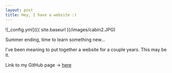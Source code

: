 ```yaml
---
layout: post
title: Hey, I have a website :)
---
```


![_config.yml]({{ site.baseurl }}/images/cabin2.JPG)


Summer ending, time to learn something new...

I've been meaning to put together a website for a couple years. This may be it.

Link to my GitHub page -> [here](https://github.com/emittman)